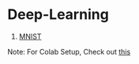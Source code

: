 # Deep-Learning

1. [MNIST](https://colab.research.google.com/drive/1Byy5aiXTcr7Q8ECEsTdLJd7sG2eI00VG)



Note: For Colab Setup, Check out [this](https://medium.com/deep-learning-turkey/google-colab-free-gpu-tutorial-e113627b9f5d)
